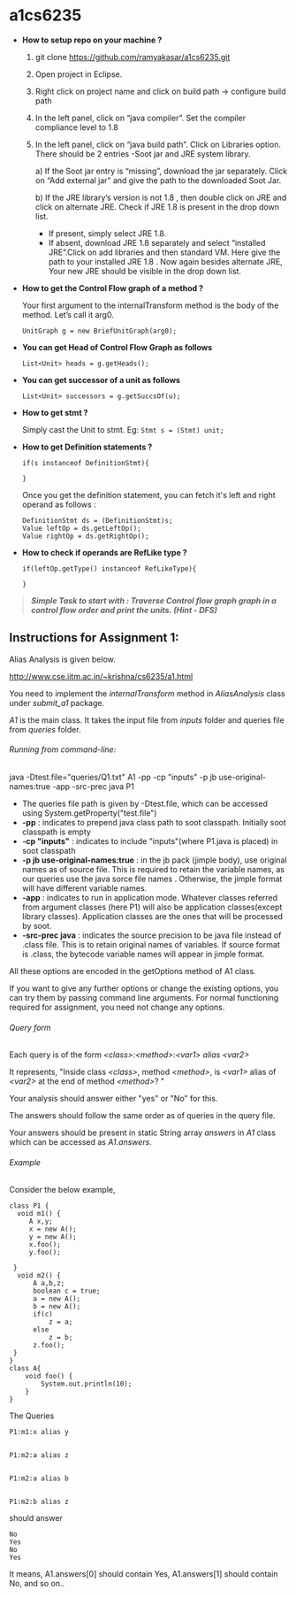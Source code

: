 # a1cs6235
- **How to setup repo on your machine ?**

	1. git clone https://github.com/ramyakasar/a1cs6235.git
	2. Open project in Eclipse.
	3. Right click on project name and click on build path -> configure build path
	4. In the left panel, click on “java compiler”. Set the compiler compliance level to 1.8
	5. In the left panel, click on “java build path”. Click on Libraries option. There should be 2 entries -Soot jar and JRE system library.

	      a) If the Soot jar entry is “missing”, download the jar separately. Click on “Add external jar” and give the path to the downloaded Soot Jar.

	      b) If the JRE library’s version is not 1.8 , then double click on JRE and click on alternate JRE. Check if JRE 1.8 is present in the drop down list.

		* If present, simply select JRE 1.8.
		* If absent, download JRE 1.8 separately and select “installed JRE”.Click on add libraries and then standard VM. Here give the path to your installed JRE 1.8 . Now again besides alternate JRE, Your new JRE should be visible in the drop down list. 


- **How to get the Control Flow graph of a method ?**

	Your first argument to the internalTransform method is the body of the method. Let’s call it arg0.

	```
	UnitGraph g = new BriefUnitGraph(arg0);
	```

- **You can get Head of Control Flow Graph as follows**

	```
	List<Unit> heads = g.getHeads();
	```

- **You can get successor of a unit as follows** 

	```
	List<Unit> successors = g.getSuccsOf(u); 
	```

- **How to get stmt ?**

	Simply cast the Unit to stmt. 
	Eg: 
		```
		Stmt s = (Stmt) unit;
		```

- **How to get Definition statements ?**
	```
	if(s instanceof DefinitionStmt){

	}
	```

	Once you get the definition statement, you can fetch it's left and right operand as follows :

	```
	DefinitionStmt ds = (DefinitionStmt)s;
	Value leftOp = ds.getLeftOp();
	Value rightOp = ds.getRightOp();
	```

- **How to check if operands are RefLike type ?**
	
	```
	if(leftOp.getType() instanceof RefLikeType){

	}
	```
	
> ***Simple Task to start with : Traverse Control flow graph graph in a control flow order and print the units. (Hint - DFS)***


     
## Instructions for Assignment 1:

Alias Analysis is given below.

http://www.cse.iitm.ac.in/~krishna/cs6235/a1.html

You need to implement the *internalTransform* method in *AliasAnalysis* class under *submit_a1* package.

 *A1* is the main class. It takes the input file from *inputs* folder and queries file from *queries* folder.
 
 ###### Running from command-line:
 java -Dtest.file="queries/Q1.txt" A1 -pp -cp "inputs" -p jb use-original-names:true -app -src-prec java P1
 
- The queries file path is given by -Dtest.file, which can be accessed using System.getProperty("test.file")
- **-pp** : indicates to prepend java class path to soot classpath. Initially soot classpath is empty
- **-cp "inputs"** : indicates to include "inputs"(where P1.java is placed) in soot classpath 
- **-p jb use-original-names:true** : in the jb pack (jimple body), use original names as of source file. This is required to retain the variable names, as our  queries use the java sorce file names . Otherwise, the jimple format will have different variable names.
- **-app** : indicates to run in application mode. Whatever classes referred from argument classes (here P1) will also be application classes(except library classes). Application classes are the ones that will be processed by soot.
- **-src-prec java** : indicates the source precision to be java file instead of .class file. This is to retain original names of variables. If source format is .class, the bytecode variable names will appear in jimple format.

All these options are encoded in the getOptions method of A1 class.

If you want to give any further options or change the existing options, you can try them by passing command line arguments. For normal functioning required for assignment, you need not change any options. 
 
 
      
###### Query form      

Each query is of the form
*&lt;class&gt;:&lt;method&gt;:&lt;var1&gt; alias &lt;var2&gt;*
      
It represents, "Inside class *&lt;class&gt;*, method *&lt;method&gt;*, is *&lt;var1&gt;* alias of *&lt;var2&gt;* at the end of method *&lt;method&gt;*? "
      
Your analysis should answer either "yes" or "No" for this.

The answers should follow the same order as of queries in the query file.
      
Your answers should be present in static String array *answers* in *A1* class which can be accessed as *A1.answers*.

###### Example

Consider the below example,
      
```
class P1 {
  void m1() {
	 A x,y;
	 x = new A();
	 y = new A();
	 x.foo();
	 y.foo();
	 
 }
  void m2() {
	  A a,b,z;
	  boolean c = true;
	  a = new A();
	  b = new A();
	  if(c)
		  z = a;
	  else
		  z = b;
	  z.foo();
 }
}
class A{
	void foo() {
		System.out.println(10);
	}
}
```
      
The Queries
      
```
P1:m1:x alias y


P1:m2:a alias z


P1:m2:a alias b


P1:m2:b alias z
```

should answer
```      
No
Yes
No
Yes
```
It means, A1.answers[0] should contain Yes, A1.answers[1] should contain No, and so on..







